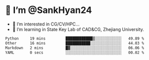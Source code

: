 # 👋 I’m @SankHyan24

- 👀 I’m interested in CG/CV/HPC...
- 🌱 I’m learning in State Key Lab of CAD&CG, Zhejiang University.

<!---
SankHyan24/SankHyan24 is a ✨ special ✨ repository because its `README.md` (this file) appears on your GitHub profile.
You can click the Preview link to take a look at your changes.
--->
<!--START_SECTION:waka-->

```txt
Python     19 mins         ████████████▒░░░░░░░░░░░░   49.89 %
Other      16 mins         ███████████░░░░░░░░░░░░░░   44.03 %
Markdown   2 mins          █▓░░░░░░░░░░░░░░░░░░░░░░░   06.06 %
YAML       0 secs          ░░░░░░░░░░░░░░░░░░░░░░░░░   00.02 %
```

<!--END_SECTION:waka-->
